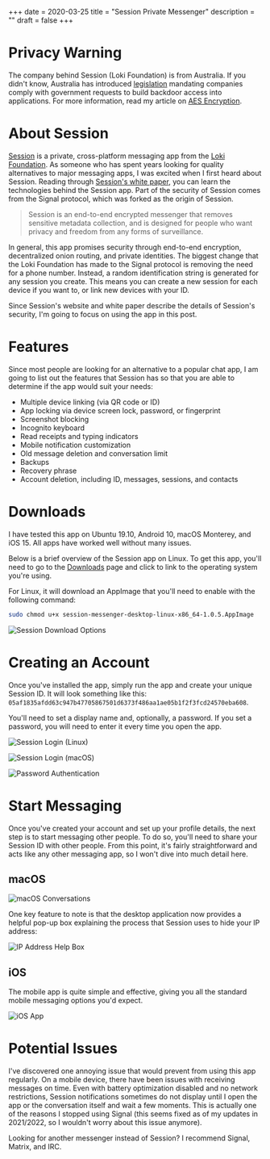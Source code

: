 +++
date = 2020-03-25
title = "Session Private Messenger"
description = ""
draft = false
+++

# Privacy Warning

The company behind Session (Loki Foundation) is from Australia. If you didn't
know, Australia has introduced
[legislation](https://parlinfo.aph.gov.au/parlInfo/download/legislation/bills/r6195_aspassed/toc_pdf/18204b01.pdf)
mandating companies comply with government requests to build backdoor access
into applications. For more information, read my article on [AES
Encryption](./2020-01-25-aes-encryption.html).

# About Session

[Session](https://getsession.org) is a private, cross-platform messaging app
from the [Loki Foundation](https://loki.foundation). As someone who has spent
years looking for quality alternatives to major messaging apps, I was excited
when I first heard about Session. Reading through [Session's white
paper](https://arxiv.org/pdf/2002.04609.pdf), you can learn the technologies
behind the Session app. Part of the security of Session comes from the Signal
protocol, which was forked as the origin of Session.

> Session is an end-to-end encrypted messenger that removes sensitive metadata
> collection, and is designed for people who want privacy and freedom from any
> forms of surveillance.

In general, this app promises security through end-to-end encryption,
decentralized onion routing, and private identities. The biggest change that the
Loki Foundation has made to the Signal protocol is removing the need for a phone
number. Instead, a random identification string is generated for any session you
create. This means you can create a new session for each device if you want to,
or link new devices with your ID.

Since Session's website and white paper describe the details of Session's
security, I'm going to focus on using the app in this post.

# Features

Since most people are looking for an alternative to a popular chat app, I am
going to list out the features that Session has so that you are able to
determine if the app would suit your needs:

-   Multiple device linking (via QR code or ID)
-   App locking via device screen lock, password, or fingerprint
-   Screenshot blocking
-   Incognito keyboard
-   Read receipts and typing indicators
-   Mobile notification customization
-   Old message deletion and conversation limit
-   Backups
-   Recovery phrase
-   Account deletion, including ID, messages, sessions, and contacts

# Downloads

I have tested this app on Ubuntu 19.10, Android 10, macOS Monterey, and iOS 15.
All apps have worked well without many issues.

Below is a brief overview of the Session app on Linux. To get this app, you'll
need to go to the [Downloads](https://getsession.org/download/) page and click
to link to the operating system you're using.

For Linux, it will download an AppImage that you'll need to enable with the
following command:

```sh
sudo chmod u+x session-messenger-desktop-linux-x86_64-1.0.5.AppImage
```

![Session Download
Options](https://img.cleberg.net/blog/20200325-session-private-messenger/session_downloads.png)

# Creating an Account

Once you've installed the app, simply run the app and create your unique Session
ID. It will look something like this:
`05af1835afdd63c947b47705867501d6373f486aa1ae05b1f2f3fcd24570eba608`.

You'll need to set a display name and, optionally, a password. If you set a
password, you will need to enter it every time you open the app.

![Session Login
(Linux)](https://img.cleberg.net/blog/20200325-session-private-messenger/session_linux_login.png)

![Session Login
(macOS)](https://img.cleberg.net/blog/20200325-session-private-messenger/session_macos_login.png)

![Password
Authentication](https://img.cleberg.net/blog/20200325-session-private-messenger/session_password_authentication.png)

# Start Messaging

Once you've created your account and set up your profile details, the next step
is to start messaging other people. To do so, you'll need to share your Session
ID with other people. From this point, it's fairly straightforward and acts like
any other messaging app, so I won't dive into much detail here.

## macOS

![macOS
Conversations](https://img.cleberg.net/blog/20200325-session-private-messenger/session_macos_conversations.png)

One key feature to note is that the desktop application now provides a helpful
pop-up box explaining the process that Session uses to hide your IP address:

![IP Address Help
Box](https://img.cleberg.net/blog/20200325-session-private-messenger/session_ip.png)

## iOS

The mobile app is quite simple and effective, giving you all the standard mobile
messaging options you'd expect.

![iOS
App](https://img.cleberg.net/blog/20200325-session-private-messenger/session_ios.png)

# Potential Issues

I've discovered one annoying issue that would prevent from using this app
regularly. On a mobile device, there have been issues with receiving messages on
time. Even with battery optimization disabled and no network restrictions,
Session notifications sometimes do not display until I open the app or the
conversation itself and wait a few moments. This is actually one of the reasons
I stopped using Signal (this seems fixed as of my updates in 2021/2022, so I
wouldn't worry about this issue anymore).

Looking for another messenger instead of Session? I recommend Signal, Matrix,
and IRC.
